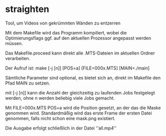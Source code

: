 straighten
==========

Tool, um Videos von gekrümmten Wänden zu entzerren

Mit dem Makefile wird das Programm kompiliert, wobei die Optimierungsflags ggf. auf den aktuellen Prozessor angepasst werden müssen.

Das Makefile.proceed kann direkt alle .MTS-Dateien im aktuellen Ordner verarbeiten.

Der Aufruf ist: make [-j [n]] [POS=a] [FILE=000x.MTS] [MAIN=./main]

Sämtliche Parameter sind optional, es bietet sich an, direkt im Makefile den Pfad MAIN zu setzen.

mit [-j [n]] kann die Anzahl der gleichzeitig zu laufenden Jobs festgelegt werden, ohne n werden beliebig viele Jobs gemacht.

Mit FILE=000x.MTS POS=a wird die Position gesetzt, an der das die Maske genommen wird. Standardmäßig wird das erste Frame der ersten Datei genommen, falls nicht schon eine mask.png existiert.

Die Ausgabe erfolgt schließlich in der Datei ''all.mp4''
